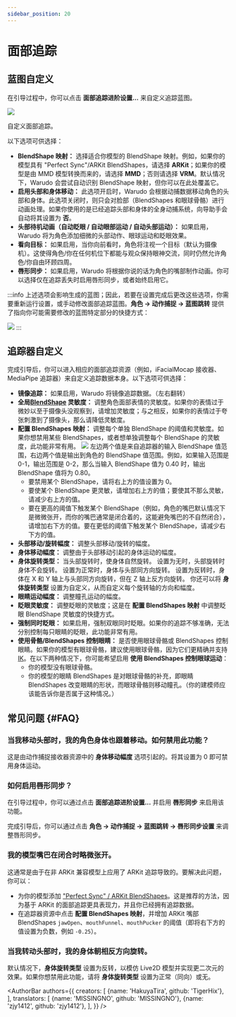 ```yaml
---
sidebar_position: 20
---
```


# 面部追踪

## 蓝图自定义

在引导过程中，你可以点击 **面部追踪进阶设置...** 来自定义追踪蓝图。

![](/doc-img/en-mocap-3.png)
<p class="img-desc">自定义面部追踪。</p>

以下选项可供选择：

* **BlendShape 映射：** 选择适合你模型的 BlendShape 映射。例如，如果你的模型具有 "Perfect Sync"/ARKit BlendShapes，请选择 **ARKit**；如果你的模型是由 MMD 模型转换而来的，请选择 **MMD**；否则请选择 **VRM**。默认情况下，Warudo 会尝试自动识别 BlendShape 映射，但你可以在此处覆盖它。
* **启用头部和身体移动：** 此选项开启时，Warudo 会根据动捕数据移动角色的头部和身体。此选项关闭时，则只会对脸部（BlendShapes 和眼球骨骼）进行动画处理。如果你使用的是已经追踪头部和身体的全身动捕系统，向导助手会自动将其设置为 **否**。
* **头部待机动画（自动眨眼 / 自动眼部运动 / 自动头部运动）：** 如果启用，Warudo 将为角色添加细微的头部动作、眼球运动和眨眼效果。
* **看向目标：** 如果启用，当你向前看时，角色将注视一个目标（默认为摄像机）。这使得角色/你在任何机位下都能与观众保持眼神交流，同时仍然允许角色/你自由环顾四周。
* **唇形同步：** 如果启用，Warudo 将根据你说的话为角色的嘴部制作动画。你可以选择仅在追踪丢失时启用唇形同步，或者始终启用它。

:::info
上述选项会影响生成的蓝图；因此，若要在设置完成后更改这些选项，你需要重新运行设置，或手动修改面部追踪蓝图。**角色 → 动作捕捉 → 蓝图跳转** 提供了指向你可能需要修改的蓝图特定部分的快捷方式：

![](/doc-img/en-mocap-6.png)
:::

## 追踪器自定义

完成引导后，你可以进入相应的面部追踪资源（例如，iFacialMocap 接收器、MediaPipe 追踪器）来自定义追踪数据本身。以下选项可供选择：

* **镜像追踪：** 如果启用，Warudo 将镜像追踪数据。（左右翻转）
* **全局[BlendShape](../tutorials/3d-primer#blendshape) 灵敏度：** 调整角色面部表情的灵敏度。如果你的表情过于微妙以至于摄像头没观察到，请增加灵敏度；与之相反，如果你的表情过于夸张刺激到了摄像头，那么请降低灵敏度。
* **配置 BlendShapes 映射：** 调整每个单独 BlendShape 的阈值和灵敏度。如果你想禁用某些 BlendShapes，或者想单独调整每个 BlendShape 的灵敏度，此功能非常有用。
  ![](/doc-img/en-mocap-5.png)
  左边两个值是来自追踪器的输入 BlendShape 值范围，右边两个值是输出到角色的 BlendShape 值范围。例如，如果输入范围是 0-1，输出范围是 0-2，那么当输入 BlendShape 值为 0.40 时，输出 BlendShape 值将为 0.80。
    - 要禁用某个 BlendShape，请将右上方的值设置为 0。
    - 要使某个 BlendShape 更灵敏，请增加右上方的值；要使其不那么灵敏，请减少右上方的值。
    - 要在更高的阈值下触发某个 BlendShape（例如，角色的嘴巴默认情况下是微微张开，而你的嘴巴通常是闭合着的，这能避免嘴巴的不自然闭合），请增加右下方的值。要在更低的阈值下触发某个 BlendShape，请减少右下方的值。
* **头部移动/旋转幅度：** 调整头部移动/旋转的幅度。
* **身体移动幅度：** 调整由于头部移动引起的身体运动的幅度。
* **身体旋转类型：** 当头部旋转时，使身体自然旋转。
  设置为无时，头部旋转时身体不会旋转。
  设置为正常时，身体与头部同方向旋转。
  设置为反转时，身体在 X 和 Y 轴上与头部同方向旋转，但在 Z 轴上反方向旋转。
  你还可以将 **身体旋转类型** 设置为自定义，从而自定义每个旋转轴的方向和幅度。
* **眼睛运动幅度：** 调整瞳孔运动的幅度。
* **眨眼灵敏度：** 调整眨眼的灵敏度；这是在 **配置 BlendShapes 映射** 中调整眨眼 BlendShape 灵敏度的快捷方式。
* **强制同时眨眼：** 如果启用，强制双眼同时眨眼。如果你的追踪不够准确，无法分别控制每只眼睛的眨眼，此功能非常有用。
* **使用骨骼/BlendShapes 控制眼睛：** 是否使用眼球骨骼或 BlendShapes 控制眼睛。如果你的模型有眼球骨骼，建议使用眼球骨骼，因为它们更精确并支持 [IK](../tutorials/3d-primer#IK)。在以下两种情况下，你可能希望启用 **使用 BlendShapes 控制眼球运动**：
    - 你的模型没有眼球骨骼。
    - 你的模型的眼睛 BlendShapes 是对眼球骨骼的补充，即眼睛 BlendShapes 改变眼睛的形状，而眼球骨骼则移动瞳孔。（你的建模师应该能告诉你是否属于这种情况。）

## 常见问题 {#FAQ}

### 当我移动头部时，我的角色身体也跟着移动。如何禁用此功能？

这是由动作捕捉接收器资源中的 **身体移动幅度** 选项引起的。将其设置为 0 即可禁用身体运动。

### 如何启用唇形同步？

在引导过程中，你可以通过点击 **面部追踪进阶设置...** 并启用 **唇形同步** 来启用该功能。

完成引导后，你可以通过点击 **角色 → 动作捕捉 → 蓝图跳转 → 唇形同步设置** 来调整唇形同步。

### 我的模型嘴巴在闭合时略微张开。

这通常是由于在非 ARKit 兼容模型上应用了 ARKit 追踪导致的。要解决此问题，你可以：

* 为你的模型添加 ["Perfect Sync" / ARKit BlendShapes](../tutorials/3d-primer#arkit)。这是推荐的方法，因为基于 ARKit 的面部追踪更具表现力，并且你已经拥有追踪数据。
* 在追踪器资源中点击 **配置 BlendShapes 映射**，并增加 ARKit 嘴部 BlendShapes `jawOpen`、`mouthFunnel`、`mouthPucker` 的阈值（即将右下方的值设置为负数，例如 `-0.25`）。
  
### 当我转动头部时，我的身体朝相反方向旋转。

默认情况下，**身体旋转类型** 设置为反转，以模仿 Live2D 模型并实现更二次元的效果。如果你想禁用此功能，请将 **身体旋转类型** 设置为正常（同向）或无。

<AuthorBar authors={{
  creators: [
    {name: 'HakuyaTira', github: 'TigerHix'},
  ],
  translators: [
    {name: 'MISSINGNO', github: 'MISSINGNO'},
    {name: 'zjy1412', github: 'zjy1412'},
  ],
}} />